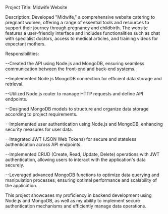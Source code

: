 Project Title: Midwife Website

Description:
Developed "Midwife," a comprehensive website catering to pregnant women, offering a range of essential tools and resources to support their journey through pregnancy and childbirth. The website features a user-friendly interface and includes functionalities such as chat with specialist doctors, access to medical articles, and training videos for expectant mothers.

Responsibilities:

--Created the API using Node.js and MongoDB, ensuring seamless communication between the front-end and back-end systems.

--Implemented Node.js MongoDB connection for efficient data storage and retrieval.

--Utilized Node.js router to manage HTTP requests and define API endpoints.

--Designed MongoDB models to structure and organize data storage according to project requirements.

--Implemented user authentication using Node.js and MongoDB, enhancing security measures for user data.

--Integrated JWT (JSON Web Tokens) for secure and stateless authentication across API endpoints.

--Implemented CRUD (Create, Read, Update, Delete) operations with JWT authentication, allowing users to interact with the application's data securely.

--Leveraged advanced MongoDB functions to optimize data querying and manipulation processes, ensuring optimal performance and scalability of the application.

This project showcases my proficiency in backend development using Node.js and MongoDB, as well as my ability to implement secure authentication mechanisms and efficiently manage data operations.
